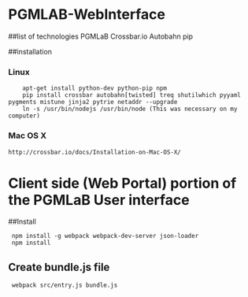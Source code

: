 # PGMLAB-WebInterface

##list of technologies
PGMLaB
Crossbar.io
Autobahn
pip

##installation

### Linux

        apt-get install python-dev python-pip npm
        pip install crossbar autobahn[twisted] treq shutilwhich pyyaml pygments mistune jinja2 pytrie netaddr --upgrade  
        ln -s /usr/bin/nodejs /usr/bin/node (This was necessary on my computer)

### Mac OS X

	http://crossbar.io/docs/Installation-on-Mac-OS-X/


# Client side (Web Portal) portion of the PGMLaB User interface

##Install

     npm install -g webpack webpack-dev-server json-loader
     npm install

## Create bundle.js file

     webpack src/entry.js bundle.js


